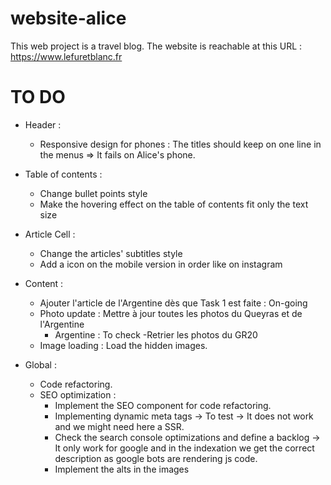 # website-alice

This web project is a travel blog. The website is reachable at this URL : https://www.lefuretblanc.fr

# TO DO

- Header :
  - Responsive design for phones : The titles should keep on one line in the menus => It fails on Alice's phone.
- Table of contents :
  - Change bullet points style
  - Make the hovering effect on the table of contents fit only the text size
- Article Cell :
  - Change the articles' subtitles style
  - Add a icon on the mobile version in order like on instagram
- Content :

  - Ajouter l'article de l'Argentine dès que Task 1 est faite : On-going
  - Photo update : Mettre à jour toutes les photos du Queyras et de l'Argentine
    - Argentine : To check
      -Retrier les photos du GR20
  - Image loading : Load the hidden images.

- Global :
  - Code refactoring.
  - SEO optimization :
    - Implement the SEO component for code refactoring.
    - Implementing dynamic meta tags -> To test -> It does not work and we might need here a SSR.
    - Check the search console optimizations and define a backlog -> It only work for google and in the indexation we get the correct description as google bots are rendering js code.
    - Implement the alts in the images
